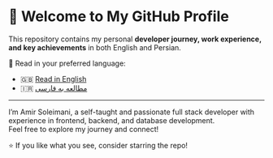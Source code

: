 # 👋 Welcome to My GitHub Profile

This repository contains my personal **developer journey, work experience, and key achievements** in both English and Persian.

📄 Read in your preferred language:

- 🇬🇧 [Read in English](./README-en.md)
- 🇮🇷 [مطالعه به فارسی](./README-fa.md)

---

I’m Amir Soleimani, a self-taught and passionate full stack developer with experience in frontend, backend, and database development.  
Feel free to explore my journey and connect!

⭐ If you like what you see, consider starring the repo!
